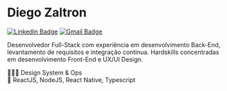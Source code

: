 # Diego Zaltron

[![Linkedin Badge](https://img.shields.io/badge/-Douglas%20Zaltron-0086ff?style=flat-square&logo=Linkedin&logoColor=white&link=https://www.linkedin.com/in/douglaszaltron/)](https://www.linkedin.com/in/douglaszaltron/) 
[![Gmail Badge](https://img.shields.io/badge/-douglaszaltron@gmail.com-0086ff?style=flat-square&logo=Gmail&logoColor=white&link=mailto:douglaszaltron@gmail.com)](mailto:douglaszaltron@gmail.com)

Desenvolvedor Full-Stack com experiência em desenvolvimento Back-End, levantamento de requisitos e integração continua. Hardskills concentradas em desenvolvimento Front-End e UX/UI Design. 

👨🏻‍💻 Design System & Ops  
💙 ReactJS, NodeJS, React Native, Typescript
